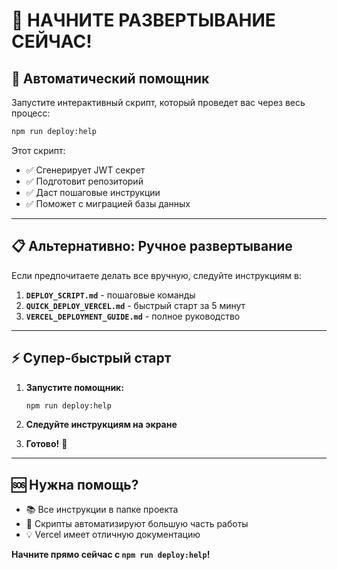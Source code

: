 # 🚀 НАЧНИТЕ РАЗВЕРТЫВАНИЕ СЕЙЧАС!

## 🤖 Автоматический помощник

Запустите интерактивный скрипт, который проведет вас через весь процесс:

```bash
npm run deploy:help
```

Этот скрипт:
- ✅ Сгенерирует JWT секрет
- ✅ Подготовит репозиторий
- ✅ Даст пошаговые инструкции
- ✅ Поможет с миграцией базы данных

---

## 📋 Альтернативно: Ручное развертывание

Если предпочитаете делать все вручную, следуйте инструкциям в:

1. **`DEPLOY_SCRIPT.md`** - пошаговые команды
2. **`QUICK_DEPLOY_VERCEL.md`** - быстрый старт за 5 минут
3. **`VERCEL_DEPLOYMENT_GUIDE.md`** - полное руководство

---

## ⚡ Супер-быстрый старт

1. **Запустите помощник:**
   ```bash
   npm run deploy:help
   ```

2. **Следуйте инструкциям на экране**

3. **Готово!** 🎉

---

## 🆘 Нужна помощь?

- 📚 Все инструкции в папке проекта
- 🔧 Скрипты автоматизируют большую часть работы
- 💡 Vercel имеет отличную документацию

**Начните прямо сейчас с `npm run deploy:help`!**
